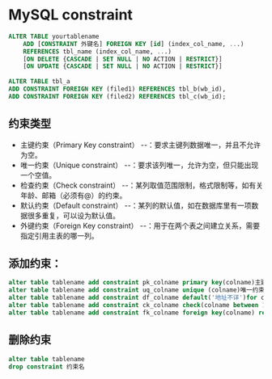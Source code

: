 # MySQL constraint

```sql
ALTER TABLE yourtablename
    ADD [CONSTRAINT 外键名] FOREIGN KEY [id] (index_col_name, ...)
    REFERENCES tbl_name (index_col_name, ...)
    [ON DELETE {CASCADE | SET NULL | NO ACTION | RESTRICT}]
    [ON UPDATE {CASCADE | SET NULL | NO ACTION | RESTRICT}]
    
ALTER TABLE tbl_a
ADD CONSTRAINT FOREIGN KEY (filed1) REFERENCES tbl_b(wb_id),
ADD CONSTRAINT FOREIGN KEY (filed2) REFERENCES tbl_c(wb_id);
```

## 约束类型

* 主键约束（Primary Key constraint） 	--：要求主键列数据唯一，并且不允许为空。  
* 唯一约束（Unique constraint） 		--：要求该列唯一，允许为空，但只能出现一个空值。  
* 检查约束（Check constraint） 		--：某列取值范围限制，格式限制等，如有关年龄、邮箱（必须有@）的约束。  
* 默认约束（Default constraint） 		--：某列的默认值，如在数据库里有一项数据很多重复，可以设为默认值。  
* 外键约束（Foreign Key constraint） 	--：用于在两个表之间建立关系，需要指定引用主表的哪一列。  

## 添加约束：

```sql
alter table tablename add constraint pk_colname primary key(colname)主建约束 
alter table tablename add constraint uq_colname unique (colname)唯一约束 
alter table tablename add constraint df_colname default('地址不详')for colname 默认约束 
alter table tablename add constraint ck_colname check(colname between 12 and 15)检查约束 
alter table tablename add constraint fk_colname foreign key(colname) references tablename(colname)外建约束 
```

## 删除约束

```sql
alter table tablename 
drop constraint 约束名  
```
